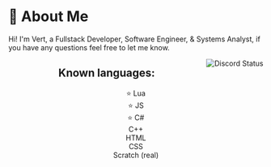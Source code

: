 # 💫 About Me

Hi! I'm Vert, a Fullstack Developer, Software Engineer, & Systems Analyst, if you have any questions feel free to let me know.
</br>

<img align="right" src="https://lanyard.cnrad.dev/api/516721488594862080" alt="Discord Status">
<h2 align="center"> Known languages: </h2>
<div align="center">
    ⭐ Lua
    <br>
    ⭐ JS
    <br>
    ⭐ C#
    <br>
    C++
    <br>
    HTML
    <br>
    CSS
    <br>
    Scratch (real)
</div>
